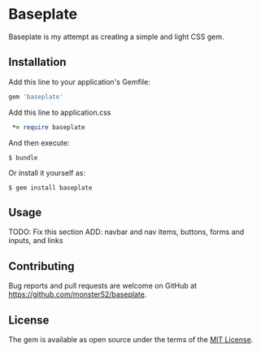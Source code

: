 # Baseplate

Baseplate is my attempt as creating a simple and light CSS gem.

## Installation

Add this line to your application's Gemfile:

```ruby
gem 'baseplate'
```

Add this line to application.css

```ruby
 *= require baseplate
```

And then execute:

    $ bundle

Or install it yourself as:

    $ gem install baseplate

## Usage

TODO: Fix this section
ADD: navbar and nav items, buttons, forms and inputs, and links

## Contributing

Bug reports and pull requests are welcome on GitHub at https://github.com/monster52/baseplate.


## License

The gem is available as open source under the terms of the [MIT License](http://opensource.org/licenses/MIT).

